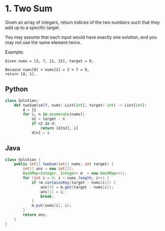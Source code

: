 # 1. Two Sum

Given an array of integers, return indices of the two numbers such that they add up to a specific target.

You may assume that each input would have exactly one solution, and you may not use the same element twice.

Example:
```
Given nums = [2, 7, 11, 15], target = 9,

Because nums[0] + nums[1] = 2 + 7 = 9,
return [0, 1].
```

## Python
``` python
class Solution:
    def twoSum(self, nums: List[int], target: int) -> List[int]:
        d = {}
        for i, n in enumerate(nums):
            n2 = target - n
            if n2 in d:
                return [d[n2], i]
            d[n] = i
```

## Java
``` java
class Solution {
    public int[] twoSum(int[] nums, int target) {
        int[] ans = new int[2];
        HashMap<Integer, Integer> m  = new HashMap<>();
        for (int i = 0; i < nums.length; i++) {
            if (m.containsKey(target - nums[i])) {
                ans[0] = m.get(target - nums[i]);
                ans[1] = i;
                break;
            }
            m.put(nums[i], i);
        }
        return ans;
    }
}
```